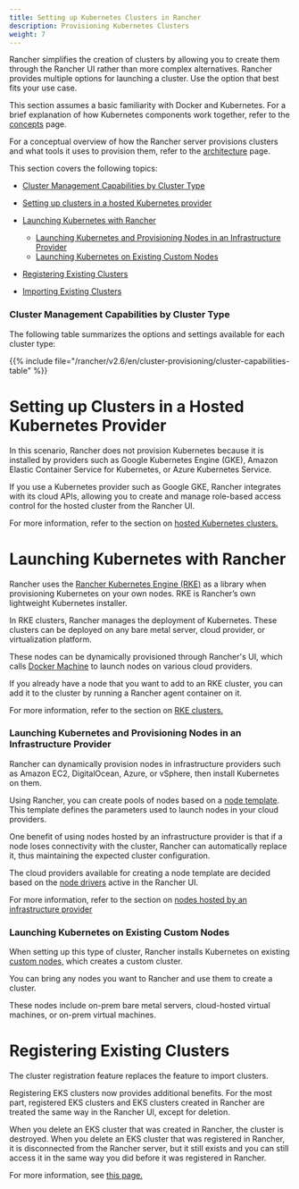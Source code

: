```yaml
---
title: Setting up Kubernetes Clusters in Rancher
description: Provisioning Kubernetes Clusters
weight: 7
---
```


Rancher simplifies the creation of clusters by allowing you to create them through the Rancher UI rather than more complex alternatives. Rancher provides multiple options for launching a cluster. Use the option that best fits your use case.

This section assumes a basic familiarity with Docker and Kubernetes. For a brief explanation of how Kubernetes components work together, refer to the [concepts](https://rancher.com/docs/rancher/v2.6/en/overview/concepts) page.

For a conceptual overview of how the Rancher server provisions clusters and what tools it uses to provision them, refer to the [architecture](https://rancher.com/docs/rancher/v2.6/en/overview/architecture/) page.

This section covers the following topics:

<!-- TOC -->

- [Cluster Management Capabilities by Cluster Type](#cluster-management-capabilities-by-cluster-type)
- [Setting up clusters in a hosted Kubernetes provider](#setting-up-clusters-in-a-hosted-kubernetes-provider)
- [Launching Kubernetes with Rancher](#launching-kubernetes-with-rancher)
  - [Launching Kubernetes and Provisioning Nodes in an Infrastructure Provider](#launching-kubernetes-and-provisioning-nodes-in-an-infrastructure-provider)
  - [Launching Kubernetes on Existing Custom Nodes](#launching-kubernetes-on-existing-custom-nodes)
- [Registering Existing Clusters](#registering-existing-clusters)
- [Importing Existing Clusters](#importing-existing-clusters)

  <!-- /TOC -->

### Cluster Management Capabilities by Cluster Type

The following table summarizes the options and settings available for each cluster type:

{{% include file="/rancher/v2.6/en/cluster-provisioning/cluster-capabilities-table" %}}

# Setting up Clusters in a Hosted Kubernetes Provider

In this scenario, Rancher does not provision Kubernetes because it is installed by providers such as Google Kubernetes Engine (GKE), Amazon Elastic Container Service for Kubernetes, or Azure Kubernetes Service.

If you use a Kubernetes provider such as Google GKE, Rancher integrates with its cloud APIs, allowing you to create and manage role-based access control for the hosted cluster from the Rancher UI.

For more information, refer to the section on [hosted Kubernetes clusters.](https://rancher.com/docs/rancher/v2.6/en/cluster-provisioning/hosted-kubernetes-clusters)

# Launching Kubernetes with Rancher

Rancher uses the [Rancher Kubernetes Engine (RKE)](https://rancher.com/docs/rke/latest/en/) as a library when provisioning Kubernetes on your own nodes. RKE is Rancher’s own lightweight Kubernetes installer.

In RKE clusters, Rancher manages the deployment of Kubernetes. These clusters can be deployed on any bare metal server, cloud provider, or virtualization platform.

These nodes can be dynamically provisioned through Rancher's UI, which calls [Docker Machine](https://docs.docker.com/machine/) to launch nodes on various cloud providers.

If you already have a node that you want to add to an RKE cluster, you can add it to the cluster by running a Rancher agent container on it.

For more information, refer to the section on [RKE clusters.](https://rancher.com/docs/rancher/v2.6/en/cluster-provisioning/rke-clusters/)

### Launching Kubernetes and Provisioning Nodes in an Infrastructure Provider

Rancher can dynamically provision nodes in infrastructure providers such as Amazon EC2, DigitalOcean, Azure, or vSphere, then install Kubernetes on them.

Using Rancher, you can create pools of nodes based on a [node template](https://rancher.com/docs/rancher/v2.6/en/cluster-provisioning/rke-clusters/node-pools/#node-templates). This template defines the parameters used to launch nodes in your cloud providers.

One benefit of using nodes hosted by an infrastructure provider is that if a node loses connectivity with the cluster, Rancher can automatically replace it, thus maintaining the expected cluster configuration.

The cloud providers available for creating a node template are decided based on the [node drivers](https://rancher.com/docs/rancher/v2.6/en/cluster-provisioning/rke-clusters/node-pools/#node-drivers) active in the Rancher UI.

For more information, refer to the section on [nodes hosted by an infrastructure provider](https://rancher.com/docs/rancher/v2.6/en/cluster-provisioning/rke-clusters/node-pools/)

### Launching Kubernetes on Existing Custom Nodes

When setting up this type of cluster, Rancher installs Kubernetes on existing [custom nodes,](https://rancher.com/docs/rancher/v2.6/en/cluster-provisioning/rke-clusters/custom-nodes/) which creates a custom cluster.

You can bring any nodes you want to Rancher and use them to create a cluster.

These nodes include on-prem bare metal servers, cloud-hosted virtual machines, or on-prem virtual machines.

# Registering Existing Clusters

The cluster registration feature replaces the feature to import clusters.

Registering EKS clusters now provides additional benefits. For the most part, registered EKS clusters and EKS clusters created in Rancher are treated the same way in the Rancher UI, except for deletion.

When you delete an EKS cluster that was created in Rancher, the cluster is destroyed. When you delete an EKS cluster that was registered in Rancher, it is disconnected from the Rancher server, but it still exists and you can still access it in the same way you did before it was registered in Rancher.

For more information, see [this page.](./registered-clusters)
